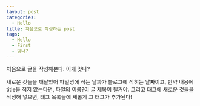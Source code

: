 ```yaml
---
layout: post
categories:
  - Hello
title: 처음으로 작성하는 post
tags:
  - Hello
  - First
  - 맞나?
---
```


처음으로 글을 작성해본다. 이게 맞나?

새로운 것들을 깨달았어
파일명에 적는 날짜가 블로그에 적히는 날짜이고,
만약 내용에 title을 적지 않는다면, 파일의 이름?이 글 제목이 될거야.
그리고 태그에 새로운 것들을 작성해 넣으면, 태그 목록들에 새롭게 그 태그가 추가된다!
